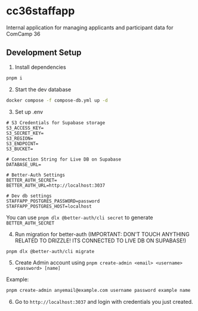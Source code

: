 # cc36staffapp

Internal application for managing applicants and participant data for ComCamp 36

## Development Setup

1. Install dependencies

```bash
pnpm i
```

2. Start the dev database

```bash
docker compose -f compose-db.yml up -d
```

3. Set up .env 

```
# S3 Credentials for Supabase storage
S3_ACCESS_KEY=
S3_SECRET_KEY=
S3_REGION=
S3_ENDPOINT=
S3_BUCKET=

# Connection String for Live DB on Supabase
DATABASE_URL=

# Better-Auth Settings
BETTER_AUTH_SECRET=
BETTER_AUTH_URL=http://localhost:3037

# Dev db settings 
STAFFAPP_POSTGRES_PASSWORD=password
STAFFAPP_POSTGRES_HOST=localhost
```

You can use `pnpm dlx @better-auth/cli secret` to generate `BETTER_AUTH_SECRET`

4. Run migration for better-auth (IMPORTANT: DON'T TOUCH ANYTHING RELATED TO DRIZZLE! ITS CONNECTED TO LIVE DB ON SUPABASE!)

```bash
pnpm dlx @better-auth/cli migrate
```

5. Create Admin account using `pnpm create-admin <email> <username> <password> [name]`

Example: 
```bash
pnpm create-admin anyemail@example.com username password example name
```

6. Go to `http://localhost:3037` and login with credentials you just created.